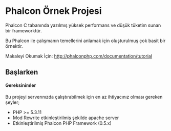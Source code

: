 Phalcon Örnek Projesi
================

Phalcon C tabanında yazılmış yüksek performans ve düşük tüketim sunan bir frameworktür.

Bu Phalcon ile çalışmanın temellerini anlamak için oluşturulmuş çok basit bir örnektir.


Makaleyi Okumak İçin: http://phalconphp.com/documentation/tutorial

Başlarken
-----------

#### Gereksinimler

Bu projeyi serverınızda çalıştırabilmek için en az ihtiyacınız olması gereken şeyler;

* PHP >= 5.3.11
* Mod Rewrite etkinleştirilmiş şekilde apache server
* Etkinleştirilmiş Phalcon PHP Framework  (0.5.x)


